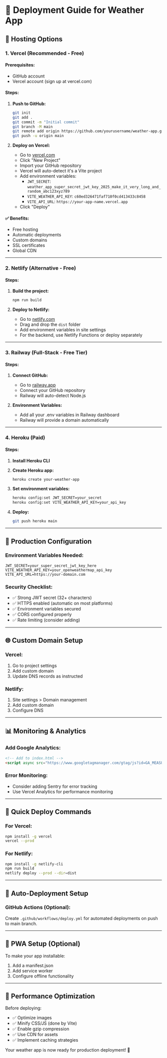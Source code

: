 # 🚀 Deployment Guide for Weather App

## 🌟 Hosting Options

### 1. **Vercel (Recommended - Free)**

#### Prerequisites:
- GitHub account
- Vercel account (sign up at vercel.com)

#### Steps:
1. **Push to GitHub:**
   ```bash
   git init
   git add .
   git commit -m "Initial commit"
   git branch -M main
   git remote add origin https://github.com/yourusername/weather-app.git
   git push -u origin main
   ```

2. **Deploy on Vercel:**
   - Go to [vercel.com](https://vercel.com)
   - Click "New Project"
   - Import your GitHub repository
   - Vercel will auto-detect it's a Vite project
   - Add environment variables:
     - `JWT_SECRET`: `weather_app_super_secret_jwt_key_2025_make_it_very_long_and_random_abc123xyz789`
     - `VITE_WEATHER_API_KEY`: `c60ed326471faf710f0cd413433c8458`
     - `VITE_API_URL`: `https://your-app-name.vercel.app`
   - Click "Deploy"

#### ✅ Benefits:
- Free hosting
- Automatic deployments
- Custom domains
- SSL certificates
- Global CDN

---

### 2. **Netlify (Alternative - Free)**

#### Steps:
1. **Build the project:**
   ```bash
   npm run build
   ```

2. **Deploy to Netlify:**
   - Go to [netlify.com](https://netlify.com)
   - Drag and drop the `dist` folder
   - Add environment variables in site settings
   - For the backend, use Netlify Functions or deploy separately

---

### 3. **Railway (Full-Stack - Free Tier)**

#### Steps:
1. **Connect GitHub:**
   - Go to [railway.app](https://railway.app)
   - Connect your GitHub repository
   - Railway will auto-detect Node.js

2. **Environment Variables:**
   - Add all your .env variables in Railway dashboard
   - Railway will provide a domain automatically

---

### 4. **Heroku (Paid)**

#### Steps:
1. **Install Heroku CLI**
2. **Create Heroku app:**
   ```bash
   heroku create your-weather-app
   ```

3. **Set environment variables:**
   ```bash
   heroku config:set JWT_SECRET=your_secret
   heroku config:set VITE_WEATHER_API_KEY=your_api_key
   ```

4. **Deploy:**
   ```bash
   git push heroku main
   ```

---

## 🔧 Production Configuration

### Environment Variables Needed:
```
JWT_SECRET=your_super_secret_jwt_key_here
VITE_WEATHER_API_KEY=your_openweathermap_api_key
VITE_API_URL=https://your-domain.com
```

### Security Checklist:
- ✅ Strong JWT secret (32+ characters)
- ✅ HTTPS enabled (automatic on most platforms)
- ✅ Environment variables secured
- ✅ CORS configured properly
- ✅ Rate limiting (consider adding)

---

## 🌐 Custom Domain Setup

### Vercel:
1. Go to project settings
2. Add custom domain
3. Update DNS records as instructed

### Netlify:
1. Site settings > Domain management
2. Add custom domain
3. Configure DNS

---

## 📊 Monitoring & Analytics

### Add Google Analytics:
```html
<!-- Add to index.html -->
<script async src="https://www.googletagmanager.com/gtag/js?id=GA_MEASUREMENT_ID"></script>
```

### Error Monitoring:
- Consider adding Sentry for error tracking
- Use Vercel Analytics for performance monitoring

---

## 🚀 Quick Deploy Commands

### For Vercel:
```bash
npm install -g vercel
vercel --prod
```

### For Netlify:
```bash
npm install -g netlify-cli
npm run build
netlify deploy --prod --dir=dist
```

---

## 🔄 Auto-Deployment Setup

### GitHub Actions (Optional):
Create `.github/workflows/deploy.yml` for automated deployments on push to main branch.

---

## 📱 PWA Setup (Optional)

To make your app installable:
1. Add a manifest.json
2. Add service worker
3. Configure offline functionality

---

## 🎯 Performance Optimization

Before deploying:
- ✅ Optimize images
- ✅ Minify CSS/JS (done by Vite)
- ✅ Enable gzip compression
- ✅ Use CDN for assets
- ✅ Implement caching strategies

Your weather app is now ready for production deployment! 🌟
